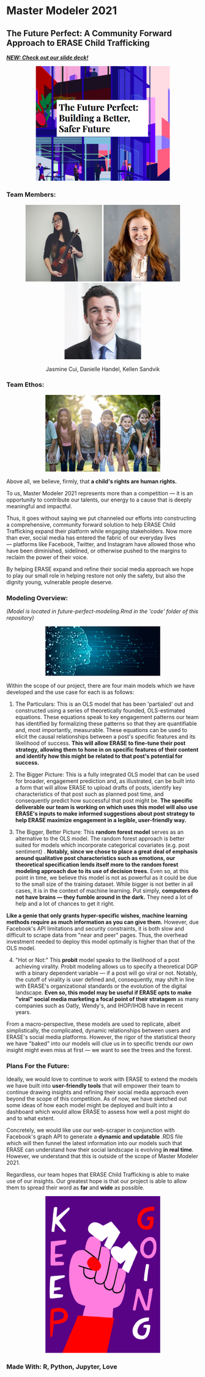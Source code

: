 # Master Modeler 2021 
## The Future Perfect: A Community Forward Approach to ERASE Child Trafficking 
_[****NEW: Check out our slide deck!****](https://docs.google.com/presentation/d/19SPfwN32y4M_-oad14gpWVdvJBZjMOaD1NKWL0Ji1FQ/edit?usp=sharing)_

<p align="center">
  <img src="https://github.com/macrodawg/thefutureperfect/blob/main/images/futureperfectreadme.png" width="350" title="The Future Perfect: Building a Better, Safer Future">
</p>


### Team Members:
<p align="center">
  <img src="https://github.com/macrodawg/thefutureperfect/blob/main/images/Jasmine.png" width="200" title="Jasmine Cui">
  <img src="https://github.com/macrodawg/thefutureperfect/blob/main/images/danielle.png" width="200" title="Danielle Handel">
  <img src="https://github.com/macrodawg/thefutureperfect/blob/main/images/kellen.png" width="200" title="Kellen Sandvik">
</p>

<p align="center">
Jasmine Cui, Danielle Handel, Kellen Sandvik 
</p>

### Team Ethos: 

<p align="center">
  <img src="https://github.com/macrodawg/thefutureperfect/blob/main/images/children.jpg" width="300" title="A child's rights are human rights.">
</p>

 Above all, we believe, firmly, that **a child's rights are human rights.**

To us, Master Modeler 2021 represents more than a competition — it is an opportunity to contribute our talents, our energy to a cause that is deeply meaningful and impactful. 

Thus, it goes without saying we put channeled our efforts into constructing a comprehensive, community forward solution to help ERASE Child Trafficking expand their platform while engaging stakeholders. Now more than ever, social media has entered the fabric of our everyday lives — platforms like Facebook, Twitter, and Instagram have allowed those who have been diminished, sidelined, or otherwise pushed to the margins to reclaim the power of their voice. 

By helping ERASE expand and refine their social media approach we hope to play our small role in helping restore not only the safety, but also the dignity young, vulnerable people deserve. 

### Modeling Overview:  
 _(Model is located in future-perfect-modeling.Rmd in the 'code' folder of this repository)_
 
 <p align="center">
  <img src="https://github.com/macrodawg/thefutureperfect/blob/main/images/datascience.jpg" width="300" title="Towards data science!">
</p>
  
 Within the scope of our project, there are four main models which we have developed and the use case for each is as follows: 
 
 1. The Particulars: This is an OLS model that has been 'partialed' out and constructed using a series of theoretically founded, OLS-estimated equations. These equations speak to key engagement patterns our team has identified by formalizing these patterns so that they are quantifiable and, most importantly, measurable. These equations can be used to elicit the causal relationships between a post's specific features and its likelihood of success. **This will allow ERASE to fine-tune their post strategy, allowing them to hone in on specific features of their content and identify how this might be related to that post's potential for success.**

2. The Bigger Picture: This is a fully integrated OLS model that can be used for broader, engagement prediction and, as illustrated, can be built into a form that will allow ERASE to upload drafts of posts, identify key characteristics of that post such as planned post time, and consequently predict how successful that post might be. **The specific deliverable our team is working on which uses this model will also use ERASE's inputs to make informed suggestions about post strategy to help ERASE maximize engagement in a legible, user-friendly way.** 

3. The Bigger, Better Picture: This **random forest model** serves as an alternative to the OLS model. The random forest approach is better suited for models which incorporate categorical covariates (e.g. post sentiment) . **Notably, since we chose to place a great deal of emphasis around qualitative post characteristics such as emotions, our theoretical specification lends itself more to the random forest modeling approach due to its use of decision trees.** Even so, at this point in time, we believe this model is not as powerful as it could be due to the small size of the training dataset. While bigger is not  better in all cases, it is in the context of machine learning. Put simply, **computers do not have brains — they fumble around in the dark.** They need a lot of help and a lot of chances to get it right. 

**Like a genie that only grants hyper-specific wishes, machine learning methods require as much information as you can give them.** However, due Facebook's API limitations and security constraints, it is both slow and difficult to scrape data from "near and peer" pages. Thus, the overhead investment needed to deploy this model optimally is higher than that of the OLS model. 

4. "Hot or Not:" This **probit** model speaks to the likelihood of a post achieving virality. Probit modeling allows us to specify a theoretical DGP with a binary dependent variable — if a post will go viral or not. Notably, the cutoff of virality is user defined and, consequently, may shift in line with ERASE's organizational standards or the evolution of the digital landscape. **Even so, this model may be useful if ERASE opts to make "viral" social media marketing a focal point of their stratagem** as many companies such as Oatly, Wendy's, and IHOP/IHOB have in recent years.

From a macro-perspective, these models are used to replicate, albeit simplistically, the complicated, dynamic relationships between users and ERASE's social media platforms. However, the rigor of the statistical theory we have "baked" into our models will clue us in to specific trends our own insight might even miss at first — we want to see the trees and the forest. 

### Plans For the Future: 
Ideally, we would love to continue to work with ERASE to extend the models we have built into **user-friendly tools** that will empower their team to continue drawing insights and refining their social media approach even beyond the scope of this competition. As of now, we have sketched out some ideas of how each model might be deployed and built into a dashboard which would allow ERASE to assess how well a post might do and to what extent. 

Concretely, we would like use our web-scraper in conjunction with Facebook's graph API to generate a **dynamic and updatable** .RDS file which will then funnel the latest information into our models such that ERASE can understand how their social landscape is evolving **in real time**. However, we understand that this is outside of the scope of Master Modeler 2021. 

Regardless, our team hopes that ERASE Child Trafficking is able to make use of our insights. Our greatest hope is that our project is able to allow them to spread their word as **far** and **wide** as possible. 

<p align="center">
  <img src="https://github.com/macrodawg/thefutureperfect/blob/main/images/hope.png" width="300" title="Fighting for a better day!">
</p>

### Made With: R, Python, Jupyter, Love 

